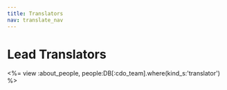 ```yaml
---
title: Translators
nav: translate_nav
---
```

# Lead Translators 

<%= view :about_people, people:DB[:cdo_team].where(kind_s:'translator') %>
